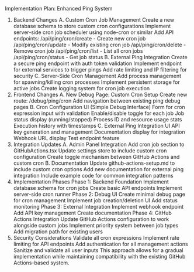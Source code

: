 Implementation Plan: Enhanced Ping System
1. Backend Changes
A. Custom Cron Job Management
Create a new database schema to store custom cron configurations
Implement server-side cron job scheduler using node-cron or similar
Add API endpoints:
/api/ping/cron/create - Create new cron job
/api/ping/cron/update - Modify existing cron job
/api/ping/cron/delete - Remove cron job
/api/ping/cron/list - List all cron jobs
/api/ping/cron/status - Get job status
B. External Ping Integration
Create a secure ping endpoint with auth token validation
Implement endpoint for external services to trigger pings
Add rate limiting and IP filtering for security
C. Server-Side Cron Management
Add process management for spawning/killing cron processes
Implement persistent storage for active jobs
Create logging system for cron job execution
2. Frontend Changes
A. New Debug Page: Custom Cron Setup
Create new route: /debug/ping/cron
Add navigation between existing ping debug pages
B. Cron Configuration UI (Simple Debug Interface)
Form for cron expression input with validation
Enable/disable toggle for each job
Job status display (running/stopped)
Process ID and resource usage stats
Execution history with timestamps
C. External Ping Integration UI
API key generation and management
Documentation display for integration
Webhook URL display
Test endpoint feature
3. Integration Updates
A. Admin Panel Integration
Add cron job section to GitHubActions.tsx
Update settings store to include custom cron configuration
Create toggle mechanism between GitHub Actions and custom cron
B. Documentation
Update github-actions-setup.md to include custom cron options
Add new documentation for external ping integration
Include example code for common integration patterns
4. Implementation Phases
Phase 1: Backend Foundation
Implement database schema for cron jobs
Create basic API endpoints
Implement server-side cron runner
Phase 2: Debug UI
Create minimal debug page for cron management
Implement job creation/deletion UI
Add status monitoring
Phase 3: External Integration
Implement webhook endpoint
Add API key management
Create documentation
Phase 4: GitHub Actions Integration
Update GitHub Actions configuration to work alongside custom jobs
Implement priority system between job types
Add migration path for existing users
5. Security Considerations
Validate all cron expressions
Implement rate limiting for API endpoints
Add authentication for all management actions
Sanitize and validate all user inputs
This approach allows for a gradual implementation while maintaining compatibility with the existing GitHub Actions-based system.